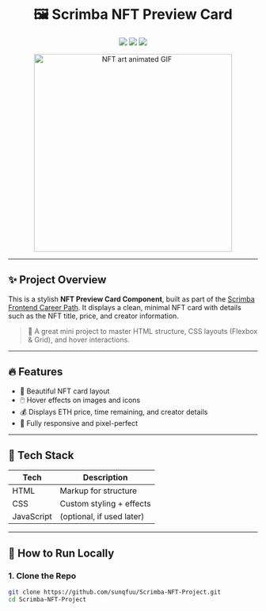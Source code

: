 <h1 align="center">🖼️ Scrimba NFT Preview Card</h1>

<p align="center">
  <img src="https://img.shields.io/badge/Scrimba%20Project-NFT%20Preview%20Card-blueviolet?style=for-the-badge" />
  <img src="https://img.shields.io/badge/Tech-HTML%20%7C%20CSS%20%7C%20JS-orange?style=for-the-badge" />
  <img src="https://img.shields.io/badge/Status-Complete-brightgreen?style=for-the-badge" />
</p>

<p align="center">
  <img src="https://media.giphy.com/media/IoX6UVQz9WNbZoLjxF/giphy.gif" width="400" alt="NFT art animated GIF" />
</p>

---

## ✨ Project Overview

This is a stylish **NFT Preview Card Component**, built as part of the [Scrimba Frontend Career Path](https://scrimba.com/). It displays a clean, minimal NFT card with details such as the NFT title, price, and creator information.

> 🧪 A great mini project to master HTML structure, CSS layouts (Flexbox & Grid), and hover interactions.

---

## 🔥 Features

- 💎 Beautiful NFT card layout
- 🖱️ Hover effects on images and icons
- 💰 Displays ETH price, time remaining, and creator details
- 🎨 Fully responsive and pixel-perfect

---

## 🧰 Tech Stack

| Tech      | Description              |
|-----------|--------------------------|
| HTML      | Markup for structure     |
| CSS       | Custom styling + effects |
| JavaScript | (optional, if used later) |

---

## 🚀 How to Run Locally

### 1. Clone the Repo

```bash
git clone https://github.com/sunqfuu/Scrimba-NFT-Project.git
cd Scrimba-NFT-Project
